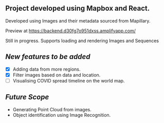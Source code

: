 ## Project developed using Mapbox and React.
 Developed using Images and their metadata sourced from Mapillary.
 
 Preview at https://backend.d30fg7o951dxss.amplifyapp.com/

 Still in progress. Supports loading and rendering Images and Sequences

## *New features to be added* 
- [x] Adding data from more regions.
- [x] Filter images based on data and location.
- [ ] Visualising COVID spread timeline on the world map.

## *Future Scope*
- Generating Point Cloud from images.
- Object identification using Image Recognition.
